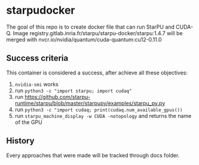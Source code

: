 # starpudocker

The goal of this repo is to create docker file that can run StarPU and CUDA-Q. Image registry.gitlab.inria.fr/starpu/starpu-docker/starpu:1.4.7 will be merged with nvcr.io/nvidia/quantum/cuda-quantum:cu12-0.11.0

## Success criteria

This container is considered a success, after achieve all these objectives:

1. `nvidia-smi` works
2. run `python3 -c "import starpu; import cudaq"`
3. run https://github.com/starpu-runtime/starpu/blob/master/starpupy/examples/starpu_py.py
4. run `python3 -c "import cudaq; print(cudaq.num_available_gpus())`
5. run `starpu_machine_display -w CUDA -notopology` and returns the name of the GPU

## History
Every approaches that were made will be tracked through docs folder.

